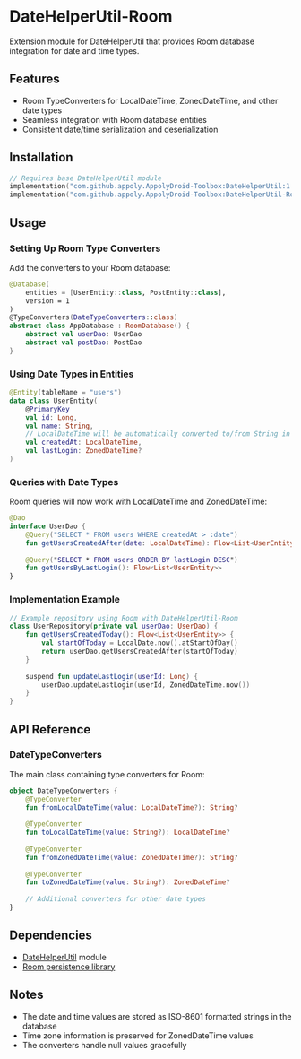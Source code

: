 # DateHelperUtil-Room

Extension module for DateHelperUtil that provides Room database integration for date and time types.

## Features

- Room TypeConverters for LocalDateTime, ZonedDateTime, and other date types
- Seamless integration with Room database entities
- Consistent date/time serialization and deserialization

## Installation

```gradle.kts
// Requires base DateHelperUtil module
implementation("com.github.appoly.AppolyDroid-Toolbox:DateHelperUtil:1.0.12")
implementation("com.github.appoly.AppolyDroid-Toolbox:DateHelperUtil-Room:1.0.12")
```

## Usage

### Setting Up Room Type Converters

Add the converters to your Room database:

```kotlin
@Database(
    entities = [UserEntity::class, PostEntity::class],
    version = 1
)
@TypeConverters(DateTypeConverters::class)
abstract class AppDatabase : RoomDatabase() {
    abstract val userDao: UserDao
    abstract val postDao: PostDao
}
```

### Using Date Types in Entities

```kotlin
@Entity(tableName = "users")
data class UserEntity(
    @PrimaryKey
    val id: Long,
    val name: String,
    // LocalDateTime will be automatically converted to/from String in the database
    val createdAt: LocalDateTime,
    val lastLogin: ZonedDateTime?
)
```

### Queries with Date Types

Room queries will now work with LocalDateTime and ZonedDateTime:

```kotlin
@Dao
interface UserDao {
    @Query("SELECT * FROM users WHERE createdAt > :date")
    fun getUsersCreatedAfter(date: LocalDateTime): Flow<List<UserEntity>>
    
    @Query("SELECT * FROM users ORDER BY lastLogin DESC")
    fun getUsersByLastLogin(): Flow<List<UserEntity>>
}
```

### Implementation Example

```kotlin
// Example repository using Room with DateHelperUtil-Room
class UserRepository(private val userDao: UserDao) {
    fun getUsersCreatedToday(): Flow<List<UserEntity>> {
        val startOfToday = LocalDate.now().atStartOfDay()
        return userDao.getUsersCreatedAfter(startOfToday)
    }
    
    suspend fun updateLastLogin(userId: Long) {
        userDao.updateLastLogin(userId, ZonedDateTime.now())
    }
}
```

## API Reference

### DateTypeConverters

The main class containing type converters for Room:

```kotlin
object DateTypeConverters {
    @TypeConverter
    fun fromLocalDateTime(value: LocalDateTime?): String?
    
    @TypeConverter
    fun toLocalDateTime(value: String?): LocalDateTime?
    
    @TypeConverter
    fun fromZonedDateTime(value: ZonedDateTime?): String?
    
    @TypeConverter
    fun toZonedDateTime(value: String?): ZonedDateTime?
    
    // Additional converters for other date types
}
```

## Dependencies

- [DateHelperUtil](../DateHelperUtil/README.md) module
- [Room persistence library](https://developer.android.com/jetpack/androidx/releases/room)

## Notes

- The date and time values are stored as ISO-8601 formatted strings in the database
- Time zone information is preserved for ZonedDateTime values
- The converters handle null values gracefully
